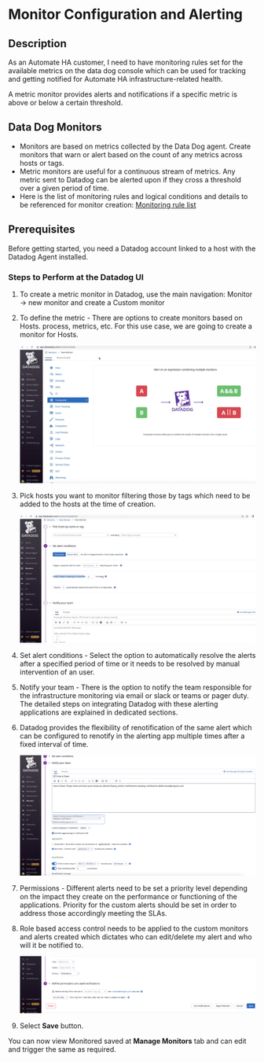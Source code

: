 # Monitor Configuration and Alerting

## Description

As an Automate HA customer, I need to have monitoring rules set for the available metrics on the data dog console which can be used for tracking and getting notified for Automate HA infrastructure-related health.

A metric monitor provides alerts and notifications if a specific metric is above or below a certain threshold.

## Data Dog Monitors

* Monitors are based on metrics collected by the Data Dog agent. Create monitors that warn or alert based on the count of any metrics across hosts or tags.
* Metric monitors are useful for a continuous stream of metrics. Any metric sent to Datadog can be alerted upon if they cross a threshold over a given period of time.
* Here is the list of monitoring rules and logical conditions and details to be referenced for monitor creation: [Monitoring rule list](Monitoring_rule_list.md)

## Prerequisites

Before getting started, you need a Datadog account linked to a host with the Datadog Agent installed.

### Steps to Perform at the Datadog UI

1. To create a metric monitor in Datadog, use the main navigation: Monitor -> new monitor and create a Custom monitor

1. To define the metric - There are options to create monitors based on Hosts. process, metrics, etc. For this use case, we are going to create a monitor for Hosts.

      ![Data_Dog_Metrics](Images/Data_Dog_Metrices.png)

1. Pick hosts you want to monitor filtering those by tags which need to be added to the hosts at the time of creation.

      ![Metrics_Host_Monitor](Images/Metrics_Host_Monitor.png)

1. Set alert conditions - Select the option to automatically resolve the alerts after a specified period of time or it needs to be resolved by manual intervention of an user.

1. Notify your team - There is the option to notify the team responsible for the infrastructure monitoring via email or slack or teams or pager duty. The detailed steps on integrating Datadog with these alerting applications are explained in dedicated sections.

1. Datadog provides the flexibility of renotification of the same alert which can be configured to renotify in the alerting app multiple times after a fixed interval of time.

      ![Metrics_Host_Monitor](Images/Notify.png)

1. Permissions - Different alerts need to be set a priority level depending on the impact they create on the performance or functioning of the applications. Priority for the custom alerts should be set in order to address those accordingly meeting the SLAs.

1. Role based access control needs to be applied to the custom monitors and alerts created which dictates who can edit/delete my alert and who will it be notified to.

      ![Metrics_Host_Monitor](Images/Priority.png)

1. Select **Save** button.

You can now view Monitored saved at **Manage Monitors** tab and can edit and trigger the same as required.
